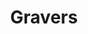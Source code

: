 ---
ee_id: '4234'
site: '1'
type: '2'
url: 2014-040-gravers
title: Gravers
year: '2014'
display_year: '2014'
medium: Foam pool noodles, tailored sweatpant leg, necklace, armbands (Nike, etc),
  wristband (Adidas, etc), Stinger All Mountain Performance Ski
dims: 140 cm x variable width x variable depth
pitch:
ps:
live_url:
related:
youtube:
related_code:
imgs: gravers-2014-040-full-Heart-01-database-SM.jpg
subheading:
download:
add_credit:
commission:
layout: things-i-made
---